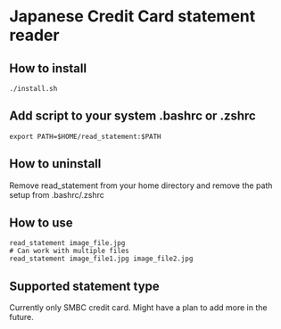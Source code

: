# Japanese Credit Card statement reader

## How to install

```
./install.sh
```

## Add script to your system .bashrc or .zshrc

```
export PATH=$HOME/read_statement:$PATH
```

## How to uninstall

Remove read_statement from your home directory and remove the path setup from .bashrc/.zshrc

## How to use

```
read_statement image_file.jpg
# Can work with multiple files
read_statement image_file1.jpg image_file2.jpg
```

## Supported statement type

Currently only SMBC credit card. Might have a plan to add more in the future.
